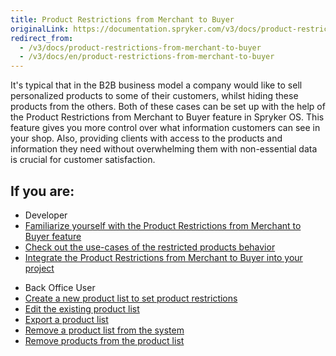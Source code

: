 ```yaml
---
title: Product Restrictions from Merchant to Buyer
originalLink: https://documentation.spryker.com/v3/docs/product-restrictions-from-merchant-to-buyer
redirect_from:
  - /v3/docs/product-restrictions-from-merchant-to-buyer
  - /v3/docs/en/product-restrictions-from-merchant-to-buyer
---
```


It's typical that in the B2B business model a company would like to sell personalized products to some of their customers, whilst hiding these products from the others. Both of these cases can be set up with the help of the Product Restrictions from Merchant to Buyer feature in Spryker OS. This feature gives you more control over what information customers can see in your shop. Also, providing clients with access to the products and information they need without overwhelming them with non-essential data is crucial for customer satisfaction.

## If you are:

<div class="mr-container">
    <div class="mr-list-container">
        <!-- col1 -->
        <div class="mr-col">
            <ul class="mr-list mr-list-green">
                <li class="mr-title">Developer</li>
                <li><a href="https://documentation.spryker.com/v3/docs/product-restrictions-from-merchant-to-buyer-overview" class="mr-link">Familiarize yourself with the Product Restrictions from Merchant to Buyer feature</a></li>
                <li><a href="https://documentation.spryker.com/v3/docs/restricted-products-behavior" class="mr-link">Check out the use-cases of the restricted products behavior</a></li>
                <li><a href="https://documentation.spryker.com/v3/docs/merchant-product-restrictions-feature-integration" class="mr-link">Integrate the Product Restrictions from Merchant to Buyer into your project</a></li>
            </ul>
        </div>
         <!-- col2 -->
        <div class="mr-col">
            <ul class="mr-list mr-list-blue">
                <li class="mr-title"> Back Office User</li>
                <li><a href="https://documentation.spryker.com/v3/docs/creating-a-product-list" class="mr-link">Create a new product list to set product restrictions</a></li>
                <li><a href="https://documentation.spryker.com/v3/docs/managing-product-lists#editing-a-product-list" class="mr-link">Edit the existing product list</a></li>
                <li><a href="https://documentation.spryker.com/v3/docs/managing-product-lists#exporting-a-product-list" class="mr-link">Export a product list</a></li>
                <li><a href="https://documentation.spryker.com/v3/docs/managing-product-lists#removing-a-product-list" class="mr-link">Remove a product list from the system</a></li>
                <li><a href="https://documentation.spryker.com/v3/docs/managing-product-lists#removing-products-form-a-product-list" class="mr-link">Remove products from the product list</a></li>
            </ul>
        </div>
        

